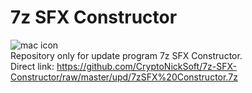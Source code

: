 # 7z SFX Constructor <br />
![mac icon](http://i64.tinypic.com/2cwtyqp.png)<br />
Repository only for update program 7z SFX Constructor.<br />
Direct link: https://github.com/CryptoNickSoft/7z-SFX-Constructor/raw/master/upd/7zSFX%20Constructor.7z<br />

